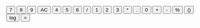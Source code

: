 <!DOCTYPE html>
<html>
  <head>
    <link rel="stylesheet" type="text/css" href="style.css">
    <title>Calculator</title>
  </head>
  <body>
    <div class="calculator">
      <div class="display">
        <p id="display"></p>
      </div>
      <div class="buttons">
        <button id="seven">7</button>
        <button id="eight">8</button>
        <button id="nine">9</button>
        <button id="clear">AC</button>
        <button id="four">4</button>
        <button id="five">5</button>
        <button id="six">6</button>
        <button id="divide">/</button>
        <button id="one">1</button>
        <button id="two">2</button>
        <button id="three">3</button>
        <button id="multiply">*</button>
        <button id="decimal">.</button>
        <button id="zero">0</button>
        <button id="add">+</button>
        <button id="subtract">-</button>
        <button id="percentage">%</button>
        <button id="brackets">()</button>
        <button id="log">log</button>
        <button id="equals">=</button>
      </div>
    </div>
    <script src="script.js"></script>
  </body>
</html>

